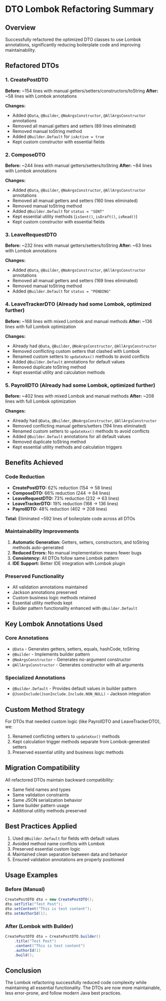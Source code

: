 # DTO Lombok Refactoring Summary

## Overview
Successfully refactored the optimized DTO classes to use Lombok annotations, significantly reducing boilerplate code and improving maintainability.

## Refactored DTOs

### 1. CreatePostDTO
**Before:** ~154 lines with manual getters/setters/constructors/toString
**After:** ~58 lines with Lombok annotations

**Changes:**
- Added `@Data`, `@Builder`, `@NoArgsConstructor`, `@AllArgsConstructor` annotations
- Removed all manual getters and setters (89 lines eliminated)
- Removed manual toString method
- Added `@Builder.Default` for `isActive = true`
- Kept custom constructor with essential fields

### 2. ComposeDTO
**Before:** ~244 lines with manual getters/setters/toString
**After:** ~84 lines with Lombok annotations

**Changes:**
- Added `@Data`, `@Builder`, `@NoArgsConstructor`, `@AllArgsConstructor` annotations
- Removed all manual getters and setters (160 lines eliminated)
- Removed manual toString method
- Added `@Builder.Default` for `status = "SENT"`
- Kept essential utility methods (`isSent()`, `isDraft()`, `isRead()`)
- Kept custom constructor with essential fields

### 3. LeaveRequestDTO
**Before:** ~232 lines with manual getters/setters/toString
**After:** ~63 lines with Lombok annotations

**Changes:**
- Added `@Data`, `@Builder`, `@NoArgsConstructor`, `@AllArgsConstructor` annotations
- Removed all manual getters and setters (169 lines eliminated)
- Removed manual toString method
- Added `@Builder.Default` for `status = "PENDING"`

### 4. LeaveTrackerDTO (Already had some Lombok, optimized further)
**Before:** ~168 lines with mixed Lombok and manual methods
**After:** ~136 lines with full Lombok optimization

**Changes:**
- Already had `@Data`, `@Builder`, `@NoArgsConstructor`, `@AllArgsConstructor`
- Removed conflicting custom setters that clashed with Lombok
- Renamed custom setters to `updateXxx()` methods to avoid conflicts
- Added `@Builder.Default` annotations for default values
- Removed duplicate toString method
- Kept essential utility and calculation methods

### 5. PayrollDTO (Already had some Lombok, optimized further)
**Before:** ~402 lines with mixed Lombok and manual methods
**After:** ~208 lines with full Lombok optimization

**Changes:**
- Already had `@Data`, `@Builder`, `@NoArgsConstructor`, `@AllArgsConstructor`
- Removed conflicting manual getters/setters (194 lines eliminated)
- Renamed custom setters to `updateXxx()` methods to avoid conflicts
- Added `@Builder.Default` annotations for all default values
- Removed duplicate toString method
- Kept essential utility methods and calculation triggers

## Benefits Achieved

### Code Reduction
- **CreatePostDTO:** 62% reduction (154 → 58 lines)
- **ComposeDTO:** 66% reduction (244 → 84 lines)
- **LeaveRequestDTO:** 73% reduction (232 → 63 lines)
- **LeaveTrackerDTO:** 19% reduction (168 → 136 lines)
- **PayrollDTO:** 48% reduction (402 → 208 lines)

**Total:** Eliminated ~592 lines of boilerplate code across all DTOs

### Maintainability Improvements
1. **Automatic Generation:** Getters, setters, constructors, and toString methods auto-generated
2. **Reduced Errors:** No manual implementation means fewer bugs
3. **Consistency:** All DTOs follow same Lombok pattern
4. **IDE Support:** Better IDE integration with Lombok plugin

### Preserved Functionality
- All validation annotations maintained
- Jackson annotations preserved
- Custom business logic methods retained
- Essential utility methods kept
- Builder pattern functionality enhanced with `@Builder.Default`

## Key Lombok Annotations Used

### Core Annotations
- `@Data` - Generates getters, setters, equals, hashCode, toString
- `@Builder` - Implements builder pattern
- `@NoArgsConstructor` - Generates no-argument constructor
- `@AllArgsConstructor` - Generates constructor with all arguments

### Specialized Annotations
- `@Builder.Default` - Provides default values in builder pattern
- `@JsonInclude(JsonInclude.Include.NON_NULL)` - Jackson integration

## Custom Method Strategy
For DTOs that needed custom logic (like PayrollDTO and LeaveTrackerDTO), we:
1. Renamed conflicting setters to `updateXxx()` methods
2. Kept calculation trigger methods separate from Lombok-generated setters
3. Preserved essential utility and business logic methods

## Migration Compatibility
All refactored DTOs maintain backward compatibility:
- Same field names and types
- Same validation constraints
- Same JSON serialization behavior
- Same builder pattern usage
- Additional utility methods preserved

## Best Practices Applied
1. Used `@Builder.Default` for fields with default values
2. Avoided method name conflicts with Lombok
3. Preserved essential custom logic
4. Maintained clean separation between data and behavior
5. Ensured validation annotations are properly positioned

## Usage Examples

### Before (Manual)
```java
CreatePostDTO dto = new CreatePostDTO();
dto.setTitle("Test Post");
dto.setContent("This is test content");
dto.setAuthorId(1);
```

### After (Lombok with Builder)
```java
CreatePostDTO dto = CreatePostDTO.builder()
    .title("Test Post")
    .content("This is test content")
    .authorId(1)
    .build();
```

## Conclusion
The Lombok refactoring successfully reduced code complexity while maintaining all essential functionality. The DTOs are now more maintainable, less error-prone, and follow modern Java best practices.
